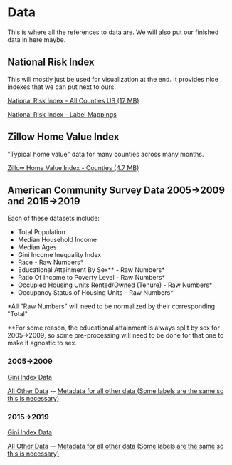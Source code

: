 # Data
This is where all the references to data are. We will also put our finished data in here maybe.

## National Risk Index
This will mostly just be used for visualization at the end. It provides nice indexes that we can put next to ours.

[National Risk Index - All Counties US (17 MB)](https://drive.google.com/file/d/1kFoVlR8luzLfymJbS-V2suFnm9QGwTyd/view?usp=sharing)

[National Risk Index - Label Mappings](https://drive.google.com/file/d/1hLSPZ9CnAbcGlCg9aLNZ4AOq_Nqb7arw/view?usp=sharing)

## Zillow Home Value Index
"Typical home value" data for many counties across many months.

[Zillow Home Value Index - Counties (4.7 MB)](https://drive.google.com/file/d/1G8qPbVX1pWMjsXejS7T9Tve8qSQwuiz7/view?usp=sharing)

## American Community Survey Data 2005->2009 and 2015->2019
Each of these datasets include:
 - Total Population
 - Median Household Income
 - Median Ages
 - Gini Income Inequality Index
 - Race - Raw Numbers*
 - Educational Attainment By Sex** - Raw Numbers*
 - Ratio Of Income to Poverty Level - Raw Numbers*
 - Occupied Housing Units Rented/Owned (Tenure) - Raw Numbers*
 - Occupancy Status of Housing Units - Raw Numbers*
  
*All "Raw Numbers" will need to be normalized by their corresponding "Total"

**For some reason, the educational attainment is always split by sex for 2005->2009, so some pre-processing will need to be done for that one to make it agnostic to sex.

### 2005->2009
[Gini Index Data](https://drive.google.com/file/d/1qKTPLa5qQmXuW2-tHISZHUzHwkfPx9Td/view?usp=sharing)

[All Other Data](https://drive.google.com/file/d/1TxxDq_jed2nnzvRxqT_wm6QmRsfcgtpO/view?usp=sharing) -- [Metadata for all other data (Some labels are the same so this is necessary)](https://drive.google.com/file/d/16qrCSeSlWg_Mo0-s-ASN5W3kudh18BTK/view?usp=sharing)

### 2015->2019
[Gini Index Data](https://drive.google.com/file/d/1In_Gx28SxajGLFecu0joPWu16sAtrHe9/view?usp=sharing)

[All Other Data](https://drive.google.com/file/d/11W8vCYUbyTKDyCoiXSIP7DeSu5p9QNH7/view?usp=sharing) -- [Metadata for all other data (Some labels are the same so this is necessary)](https://drive.google.com/file/d/1HTYx3fKCjlwqiydiD8VDdQg43uWEs5wr/view?usp=sharing)

